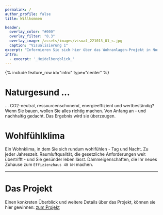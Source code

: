 ```yaml
---
permalink: /
author_profile: false
title: Willkommen

header:
  overlay_color: "#000"
  overlay_filter: "0.3"
  overlay_image: /assets/images/visual_221013_01_s.jpg
  caption: "Visualisierung 1"
excerpt: "Informieren Sie sich hier über das Wohnanlagen-Projekt in Nordhausen Nord, mit dem unverfänglichen Blick Richtung Rüdigsdorfer Schweiz."
intro: 
  - excerpt: '_Heidelbergblick_'
---
```


{% include feature_row id="intro" type="center" %}

# Naturgesund ...

... CO2-neutral, ressourcenschonend, energieeffizient und wertbeständig? Wenn Sie bauen, wollen Sie alles richtig machen. Von Anfang an - und nachhaltig gedacht. Das Ergebnis wird sie überzeugen.

# Wohlfühlklima

Ein Wohnklima, in dem Sie sich rundum wohlfühlen - Tag und Nacht. Zu jeder Jahreszeit. Raumluftqualität, die gesetzliche Anforderungen weit übertrifft - und Sie gesünder leben lässt. Dämmeigenschaften, die Ihr neues Zuhause zum `Effizienzhaus 40 NH` machen.

---

# Das Projekt

Einen konkreten Überblick und weitere Details über das Projekt, können sie hier gewinnen: [zum Projekt](/project)

